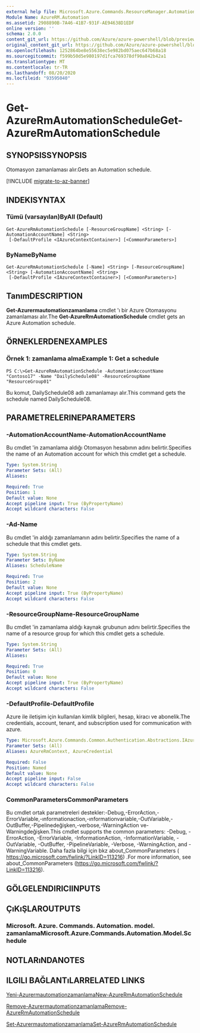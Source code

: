 ```yaml
---
external help file: Microsoft.Azure.Commands.ResourceManager.Automation.dll-Help.xml
Module Name: AzureRM.Automation
ms.assetid: 2908890B-7A46-41B7-931F-AE94638D1EDF
online version: ''
schema: 2.0.0
content_git_url: https://github.com/Azure/azure-powershell/blob/preview/src/ResourceManager/Automation/Commands.Automation/help/Get-AzureRMAutomationSchedule.md
original_content_git_url: https://github.com/Azure/azure-powershell/blob/preview/src/ResourceManager/Automation/Commands.Automation/help/Get-AzureRMAutomationSchedule.md
ms.openlocfilehash: 1252864be8e55638ec5e982bd075aec647b68a18
ms.sourcegitcommit: f599b50d5e980197d1fca769378df90a842b42a1
ms.translationtype: MT
ms.contentlocale: tr-TR
ms.lasthandoff: 08/20/2020
ms.locfileid: "93595040"
---
```

# <span data-ttu-id="d3f05-101">Get-AzureRmAutomationSchedule</span><span class="sxs-lookup"><span data-stu-id="d3f05-101">Get-AzureRmAutomationSchedule</span></span>

## <span data-ttu-id="d3f05-102">SYNOPSIS</span><span class="sxs-lookup"><span data-stu-id="d3f05-102">SYNOPSIS</span></span>
<span data-ttu-id="d3f05-103">Otomasyon zamanlaması alır.</span><span class="sxs-lookup"><span data-stu-id="d3f05-103">Gets an Automation schedule.</span></span>

[!INCLUDE [migrate-to-az-banner](../../includes/migrate-to-az-banner.md)]

## <span data-ttu-id="d3f05-104">INDEKI</span><span class="sxs-lookup"><span data-stu-id="d3f05-104">SYNTAX</span></span>

### <span data-ttu-id="d3f05-105">Tümü (varsayılan)</span><span class="sxs-lookup"><span data-stu-id="d3f05-105">ByAll (Default)</span></span>
```
Get-AzureRmAutomationSchedule [-ResourceGroupName] <String> [-AutomationAccountName] <String>
 [-DefaultProfile <IAzureContextContainer>] [<CommonParameters>]
```

### <span data-ttu-id="d3f05-106">ByName</span><span class="sxs-lookup"><span data-stu-id="d3f05-106">ByName</span></span>
```
Get-AzureRmAutomationSchedule [-Name] <String> [-ResourceGroupName] <String> [-AutomationAccountName] <String>
 [-DefaultProfile <IAzureContextContainer>] [<CommonParameters>]
```

## <span data-ttu-id="d3f05-107">Tanım</span><span class="sxs-lookup"><span data-stu-id="d3f05-107">DESCRIPTION</span></span>
<span data-ttu-id="d3f05-108">**Get-Azurermautomationzamanlama** cmdlet 'ı bir Azure Otomasyonu zamanlaması alır.</span><span class="sxs-lookup"><span data-stu-id="d3f05-108">The **Get-AzureRmAutomationSchedule** cmdlet gets an Azure Automation schedule.</span></span>

## <span data-ttu-id="d3f05-109">ÖRNEKLERDEN</span><span class="sxs-lookup"><span data-stu-id="d3f05-109">EXAMPLES</span></span>

### <span data-ttu-id="d3f05-110">Örnek 1: zamanlama alma</span><span class="sxs-lookup"><span data-stu-id="d3f05-110">Example 1: Get a schedule</span></span>
```
PS C:\>Get-AzureRmAutomationSchedule -AutomationAccountName "Contoso17" -Name "DailySchedule08" -ResourceGroupName "ResourceGroup01"
```

<span data-ttu-id="d3f05-111">Bu komut, DailySchedule08 adlı zamanlamayı alır.</span><span class="sxs-lookup"><span data-stu-id="d3f05-111">This command gets the schedule named DailySchedule08.</span></span>

## <span data-ttu-id="d3f05-112">PARAMETRELERINE</span><span class="sxs-lookup"><span data-stu-id="d3f05-112">PARAMETERS</span></span>

### <span data-ttu-id="d3f05-113">-AutomationAccountName</span><span class="sxs-lookup"><span data-stu-id="d3f05-113">-AutomationAccountName</span></span>
<span data-ttu-id="d3f05-114">Bu cmdlet 'in zamanlama aldığı Otomasyon hesabının adını belirtir.</span><span class="sxs-lookup"><span data-stu-id="d3f05-114">Specifies the name of an Automation account for which this cmdlet get a schedule.</span></span>

```yaml
Type: System.String
Parameter Sets: (All)
Aliases: 

Required: True
Position: 1
Default value: None
Accept pipeline input: True (ByPropertyName)
Accept wildcard characters: False
```

### <span data-ttu-id="d3f05-115">-Ad</span><span class="sxs-lookup"><span data-stu-id="d3f05-115">-Name</span></span>
<span data-ttu-id="d3f05-116">Bu cmdlet 'in aldığı zamanlamanın adını belirtir.</span><span class="sxs-lookup"><span data-stu-id="d3f05-116">Specifies the name of a schedule that this cmdlet gets.</span></span>

```yaml
Type: System.String
Parameter Sets: ByName
Aliases: ScheduleName

Required: True
Position: 2
Default value: None
Accept pipeline input: True (ByPropertyName)
Accept wildcard characters: False
```

### <span data-ttu-id="d3f05-117">-ResourceGroupName</span><span class="sxs-lookup"><span data-stu-id="d3f05-117">-ResourceGroupName</span></span>
<span data-ttu-id="d3f05-118">Bu cmdlet 'in zamanlama aldığı kaynak grubunun adını belirtir.</span><span class="sxs-lookup"><span data-stu-id="d3f05-118">Specifies the name of a resource group for which this cmdlet gets a schedule.</span></span>

```yaml
Type: System.String
Parameter Sets: (All)
Aliases: 

Required: True
Position: 0
Default value: None
Accept pipeline input: True (ByPropertyName)
Accept wildcard characters: False
```

### <span data-ttu-id="d3f05-119">-DefaultProfile</span><span class="sxs-lookup"><span data-stu-id="d3f05-119">-DefaultProfile</span></span>
<span data-ttu-id="d3f05-120">Azure ile iletişim için kullanılan kimlik bilgileri, hesap, kiracı ve abonelik.</span><span class="sxs-lookup"><span data-stu-id="d3f05-120">The credentials, account, tenant, and subscription used for communication with azure.</span></span>

```yaml
Type: Microsoft.Azure.Commands.Common.Authentication.Abstractions.IAzureContextContainer
Parameter Sets: (All)
Aliases: AzureRmContext, AzureCredential

Required: False
Position: Named
Default value: None
Accept pipeline input: False
Accept wildcard characters: False
```

### <span data-ttu-id="d3f05-121">CommonParameters</span><span class="sxs-lookup"><span data-stu-id="d3f05-121">CommonParameters</span></span>
<span data-ttu-id="d3f05-122">Bu cmdlet ortak parametreleri destekler:-Debug,-ErrorAction,-ErrorVariable,-ınformationaction,-ınformationvariable,-OutVariable,-OutBuffer,-Pipelinedeğişken,-verbose,-WarningAction ve-Warningdeğişken.</span><span class="sxs-lookup"><span data-stu-id="d3f05-122">This cmdlet supports the common parameters: -Debug, -ErrorAction, -ErrorVariable, -InformationAction, -InformationVariable, -OutVariable, -OutBuffer, -PipelineVariable, -Verbose, -WarningAction, and -WarningVariable.</span></span> <span data-ttu-id="d3f05-123">Daha fazla bilgi için bkz about_CommonParameters ( https://go.microsoft.com/fwlink/?LinkID=113216) .</span><span class="sxs-lookup"><span data-stu-id="d3f05-123">For more information, see about_CommonParameters (https://go.microsoft.com/fwlink/?LinkID=113216).</span></span>

## <span data-ttu-id="d3f05-124">GÖLGELENDIRICI</span><span class="sxs-lookup"><span data-stu-id="d3f05-124">INPUTS</span></span>

## <span data-ttu-id="d3f05-125">ÇıKıŞLAR</span><span class="sxs-lookup"><span data-stu-id="d3f05-125">OUTPUTS</span></span>

### <span data-ttu-id="d3f05-126">Microsoft. Azure. Commands. Automation. model. zamanlama</span><span class="sxs-lookup"><span data-stu-id="d3f05-126">Microsoft.Azure.Commands.Automation.Model.Schedule</span></span>

## <span data-ttu-id="d3f05-127">NOTLARıNDA</span><span class="sxs-lookup"><span data-stu-id="d3f05-127">NOTES</span></span>

## <span data-ttu-id="d3f05-128">ILGILI BAĞLANTıLAR</span><span class="sxs-lookup"><span data-stu-id="d3f05-128">RELATED LINKS</span></span>

[<span data-ttu-id="d3f05-129">Yeni-Azurermautomationzamanlama</span><span class="sxs-lookup"><span data-stu-id="d3f05-129">New-AzureRmAutomationSchedule</span></span>](./New-AzureRMAutomationSchedule.md)

[<span data-ttu-id="d3f05-130">Remove-Azurermautomationzamanlama</span><span class="sxs-lookup"><span data-stu-id="d3f05-130">Remove-AzureRmAutomationSchedule</span></span>](./Remove-AzureRMAutomationSchedule.md)

[<span data-ttu-id="d3f05-131">Set-Azurermautomationzamanlama</span><span class="sxs-lookup"><span data-stu-id="d3f05-131">Set-AzureRmAutomationSchedule</span></span>](./Set-AzureRMAutomationSchedule.md)


